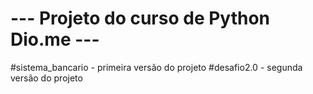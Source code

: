 # --- Projeto do curso de Python Dio.me ---

#sistema_bancario - primeira versão do projeto
#desafio2.0 - segunda versão do projeto
